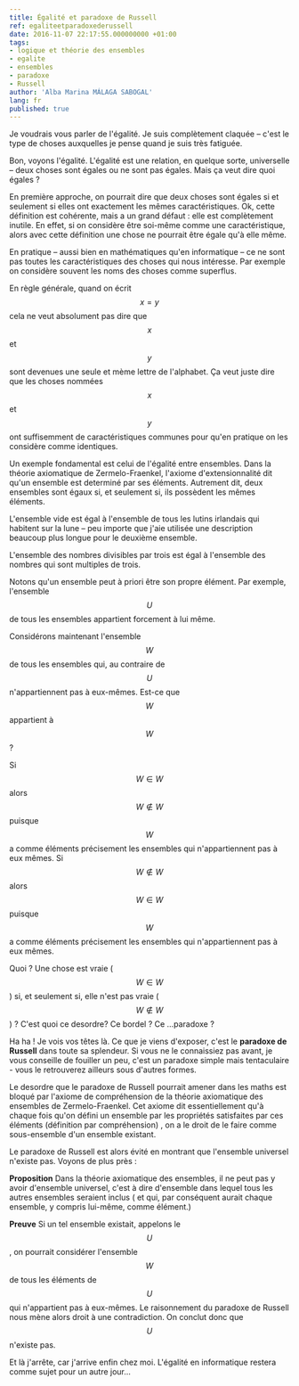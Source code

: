 ```yaml
---
title: Égalité et paradoxe de Russell
ref: egaliteetparadoxederussell
date: 2016-11-07 22:17:55.000000000 +01:00
tags:
- logique et théorie des ensembles
- egalite
- ensembles
- paradoxe
- Russell
author: 'Alba Marina MÁLAGA SABOGAL'
lang: fr
published: true
---
```


Je voudrais vous parler de l'égalité. Je suis complètement claquée – c'est le type de choses auxquelles je pense quand je suis très fatiguée.

Bon, voyons l'égalité. L'égalité est une relation, en quelque sorte, universelle – deux choses sont égales ou ne sont pas égales. Mais ça veut dire quoi égales ?

En première approche, on pourrait dire que deux choses sont égales si et seulement si elles ont exactement les mêmes caractéristiques. Ok, cette définition est cohérente, mais a un grand défaut : elle est complètement inutile. En effet, si on considère être soi-même comme une caractéristique, alors avec cette définition une chose ne pourrait être égale qu'à elle même.

En pratique – aussi bien en mathématiques qu'en informatique – ce ne sont pas toutes les caractéristiques des choses qui nous intéresse. Par exemple on considère souvent les noms des choses comme superflus.

En règle générale, quand on écrit $$x = y$$ cela ne veut absolument pas dire que $$x$$ et $$y$$ sont devenues une seule et mème lettre de l'alphabet. Ça veut juste dire que les choses nommées $$x$$ et $$y$$ ont suffisemment de caractéristiques communes pour qu'en pratique on les considère comme identiques.

Un exemple fondamental est celui de l'égalité entre ensembles. Dans la théorie axiomatique de Zermelo-Fraenkel, l'axiome d'extensionnalité dit qu'un ensemble est determiné par ses éléments. Autrement dit, deux ensembles sont égaux si, et seulement si, ils possèdent les mêmes éléments.

L'ensemble vide est égal à l'ensemble de tous les lutins irlandais qui habitent sur la lune – peu importe que j'aie utilisée une description beaucoup plus longue pour le deuxième ensemble.

L'ensemble des nombres divisibles par trois est égal à l'ensemble des nombres qui sont multiples de trois.

Notons qu'un ensemble peut à priori être son propre élément. Par exemple, l'ensemble $$U$$ de tous les ensembles appartient forcement à lui même.

Considérons maintenant l'ensemble $$W$$ de tous les ensembles qui, au contraire de $$U$$ n'appartiennent pas à eux-mêmes. Est-ce que $$W$$ appartient à $$W$$ ?

Si $$W\in W$$ alors $$W\not\in W$$ puisque $$W$$ a comme éléments précisement les ensembles qui n'appartiennent pas à eux mêmes.   Si $$W \not\in W$$ alors $$W\in W$$ puisque $$W$$ a comme éléments précisement les ensembles qui n'appartiennent pas à eux mêmes.

Quoi ? Une chose est vraie ( $$W \in W$$ ) si, et seulement si, elle n'est pas vraie ( $$ W\not\in W$$ ) ? C'est quoi ce desordre? Ce bordel ? Ce …paradoxe ?

Ha ha ! Je vois vos têtes là. Ce que je viens d'exposer, c'est le **paradoxe de Russell** dans toute sa splendeur. Si vous ne le connaissiez pas avant, je vous conseille de fouiller un peu, c'est un paradoxe simple mais tentaculaire - vous le retrouverez ailleurs sous d'autres formes.

Le desordre que le paradoxe de Russell pourrait amener dans les maths est bloqué par l'axiome de compréhension de la théorie axiomatique des ensembles de Zermelo-Fraenkel. Cet axiome dit essentiellement qu'à chaque fois qu'on défini un ensemble par les propriétés satisfaites par ces éléments (définition par compréhension) , on a le droit de le faire comme sous-ensemble d'un ensemble existant.

Le paradoxe de Russell est alors évité en montrant que l'ensemble universel n'existe pas. Voyons de plus près :

**Proposition** Dans la théorie axiomatique des ensembles, il ne peut pas y avoir d'ensemble universel, c'est à dire d'ensemble dans lequel tous les autres ensembles seraient inclus ( et qui, par conséquent aurait chaque ensemble, y compris lui-même, comme élément.)

**Preuve** Si un tel ensemble existait, appelons le $$U$$, on pourrait considérer l'ensemble $$W$$ de tous les éléments de $$U$$ qui n'appartient pas à eux-mêmes. Le raisonnement du paradoxe de Russell nous mène alors droit à une contradiction. On conclut donc que $$U$$ n'existe pas.

Et là j'arrête, car j'arrive enfin chez moi. L'égalité en informatique restera comme sujet pour un autre jour…
